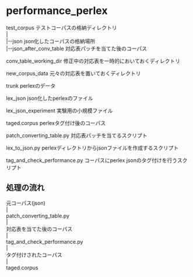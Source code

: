 performance_perlex
==================

test_corpus テストコーパスの格納ディレクトリ  
	|  
	|--json json化したコーパスの格納場所  
	|--json_after_conv_table 対応表パッチを当てた後のコーパス  

conv_table_working_dir 修正中の対応表を一時的においておくディレクトリ  

new_corpus_data 元々の対応表を置いておくディレクトリ  

trunk perlexのデータ  

lex_json json化したperlexのファイル  

lex_json_experiment 実験用の小規模ファイル  

taged.corpus perlexタグ付け後のコーパス  

patch_converting_table.py 対応表パッチを当てるスクリプト  

lex_to_json.py perlexディレクトリからjsonファイルを作成するスクリプト  

tag_and_check_performance.py コーパスにperlex jsonのタグ付けを行うスクリプト 


## 処理の流れ

元コーパス(json)  
	|   
patch_converting_table.py  
	|  
対応表を当てた後のコーパス  
	|  
tag_and_check_performance.py  
	|  
タグ付けされたコーパス  
	|  
taged.corpus     

